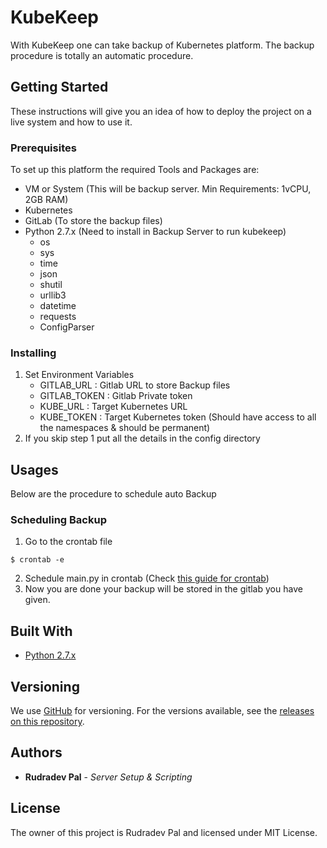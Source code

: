 # KubeKeep

With KubeKeep one can take backup of Kubernetes platform. The backup procedure is totally an automatic procedure.

## Getting Started

These instructions will give you an idea of how to deploy the project on a live system and how to use it.

### Prerequisites

To set up this platform the required Tools and Packages are:
* VM or System (This will be backup server. Min Requirements: 1vCPU, 2GB RAM)
* Kubernetes
* GitLab (To store the backup files)
* Python 2.7.x (Need to install in Backup Server to run kubekeep)
    - os
    - sys
    - time
    - json
    - shutil
    - urllib3
    - datetime
    - requests
    - ConfigParser


### Installing

1. Set Environment Variables
    - GITLAB_URL    : Gitlab URL to store Backup files
    - GITLAB_TOKEN    : Gitlab Private token
    - KUBE_URL        : Target Kubernetes URL
    - KUBE_TOKEN    : Target Kubernetes token (Should have access to all the namespaces & should be permanent)
2. If you skip step 1 put all the details in the config directory
    
## Usages
Below are the procedure to schedule auto Backup

### Scheduling Backup
1.    Go to the crontab file
```shell
$ crontab -e
```
2.    Schedule main.py in crontab (Check [this guide for crontab](http://adminschoice.com/crontab-quick-reference))
3.    Now you are done your backup will be stored in the gitlab you have given.


## Built With

* [Python 2.7.x](https://www.python.org/)

## Versioning

We use [GitHub](https://github.com/) for versioning. For the versions available, see the [releases on this repository](https://github.com/rudradevpal/kubekeep/releases). 

## Authors

* **Rudradev Pal** - *Server Setup & Scripting*

## License

The owner of this project is Rudradev Pal and licensed under MIT License.

